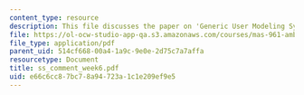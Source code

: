 ```yaml
---
content_type: resource
description: This file discusses the paper on 'Generic User Modeling Systems Link'.
file: https://ol-ocw-studio-app-qa.s3.amazonaws.com/courses/mas-961-ambient-intelligence-spring-2005/e66c6cc87bc78a94723a1c1e209ef9e5_ss_comment_week6.pdf
file_type: application/pdf
parent_uid: 514cf668-00a4-1a9c-9e0e-2d75c7a7affa
resourcetype: Document
title: ss_comment_week6.pdf
uid: e66c6cc8-7bc7-8a94-723a-1c1e209ef9e5
---
```

